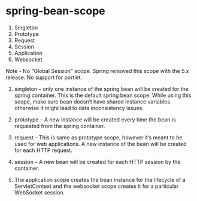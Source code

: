 # spring-bean-scope
  1. Singleton
  2. Prototype
  3. Request
  4. Session
  5. Application
  6. Websocket
  
Note - No "Global Session" scope. Spring removed this scope with the 5.x release. No support for portlet.

1. singleton – only one instance of the spring bean will be created for the spring container. This is the default spring bean scope. While using this scope, make        sure bean doesn’t have shared instance variables otherwise it might lead to data inconsistency issues.

2. prototype – A new instance will be created every time the bean is requested from the spring container.

3. request – This is same as prototype scope, however it’s meant to be used for web applications. A new instance of the bean will be created for each HTTP request.

4. session – A new bean will be created for each HTTP session by the container.

5. The application scope creates the bean instance for the lifecycle of a ServletContext and the websocket scope creates it for a particular WebSocket session.
